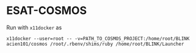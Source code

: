 # ESAT-COSMOS

Run with `x11docker` as 

```
x11docker --user=root -- -v=PATH_TO_COSMOS_PROJECT:/home/root/BLINK acien101/cosmos /root/.rbenv/shims/ruby /home/root/BLINK/Launcher
```
